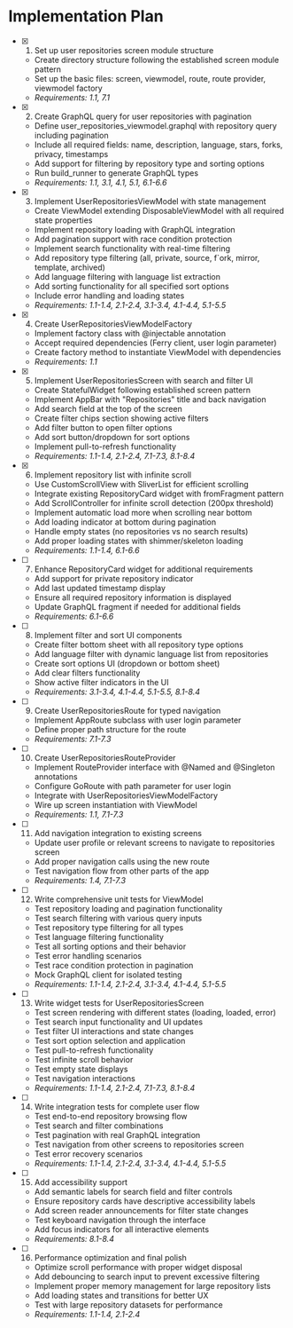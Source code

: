 # Implementation Plan

- [x] 1. Set up user repositories screen module structure
  - Create directory structure following the established screen module pattern
  - Set up the basic files: screen, viewmodel, route, route provider, viewmodel factory
  - _Requirements: 1.1, 7.1_

- [x] 2. Create GraphQL query for user repositories with pagination
  - Define user_repositories_viewmodel.graphql with repository query including pagination
  - Include all required fields: name, description, language, stars, forks, privacy, timestamps
  - Add support for filtering by repository type and sorting options
  - Run build_runner to generate GraphQL types
  - _Requirements: 1.1, 3.1, 4.1, 5.1, 6.1-6.6_

- [x] 3. Implement UserRepositoriesViewModel with state management
  - Create ViewModel extending DisposableViewModel with all required state properties
  - Implement repository loading with GraphQL integration
  - Add pagination support with race condition protection
  - Implement search functionality with real-time filtering
  - Add repository type filtering (all, private, source, f`ork, mirror, template, archived)
  - Add language filtering with language list extraction
  - Add sorting functionality for all specified sort options
  - Include error handling and loading states
  - _Requirements: 1.1-1.4, 2.1-2.4, 3.1-3.4, 4.1-4.4, 5.1-5.5_

- [x] 4. Create UserRepositoriesViewModelFactory
  - Implement factory class with @injectable annotation
  - Accept required dependencies (Ferry client, user login parameter)
  - Create factory method to instantiate ViewModel with dependencies
  - _Requirements: 1.1_

- [x] 5. Implement UserRepositoriesScreen with search and filter UI
  - Create StatefulWidget following established screen pattern
  - Implement AppBar with "Repositories" title and back navigation
  - Add search field at the top of the screen
  - Create filter chips section showing active filters
  - Add filter button to open filter options
  - Add sort button/dropdown for sort options
  - Implement pull-to-refresh functionality
  - _Requirements: 1.1-1.4, 2.1-2.4, 7.1-7.3, 8.1-8.4_

- [x] 6. Implement repository list with infinite scroll
  - Use CustomScrollView with SliverList for efficient scrolling
  - Integrate existing RepositoryCard widget with fromFragment pattern
  - Add ScrollController for infinite scroll detection (200px threshold)
  - Implement automatic load more when scrolling near bottom
  - Add loading indicator at bottom during pagination
  - Handle empty states (no repositories vs no search results)
  - Add proper loading states with shimmer/skeleton loading
  - _Requirements: 1.1-1.4, 6.1-6.6_

- [ ] 7. Enhance RepositoryCard widget for additional requirements
  - Add support for private repository indicator
  - Add last updated timestamp display
  - Ensure all required repository information is displayed
  - Update GraphQL fragment if needed for additional fields
  - _Requirements: 6.1-6.6_

- [ ] 8. Implement filter and sort UI components
  - Create filter bottom sheet with all repository type options
  - Add language filter with dynamic language list from repositories
  - Create sort options UI (dropdown or bottom sheet)
  - Add clear filters functionality
  - Show active filter indicators in the UI
  - _Requirements: 3.1-3.4, 4.1-4.4, 5.1-5.5, 8.1-8.4_

- [ ] 9. Create UserRepositoriesRoute for typed navigation
  - Implement AppRoute subclass with user login parameter
  - Define proper path structure for the route
  - _Requirements: 7.1-7.3_

- [ ] 10. Create UserRepositoriesRouteProvider
  - Implement RouteProvider interface with @Named and @Singleton annotations
  - Configure GoRoute with path parameter for user login
  - Integrate with UserRepositoriesViewModelFactory
  - Wire up screen instantiation with ViewModel
  - _Requirements: 1.1, 7.1-7.3_

- [ ] 11. Add navigation integration to existing screens
  - Update user profile or relevant screens to navigate to repositories screen
  - Add proper navigation calls using the new route
  - Test navigation flow from other parts of the app
  - _Requirements: 1.4, 7.1-7.3_

- [ ] 12. Write comprehensive unit tests for ViewModel
  - Test repository loading and pagination functionality
  - Test search filtering with various query inputs
  - Test repository type filtering for all types
  - Test language filtering functionality
  - Test all sorting options and their behavior
  - Test error handling scenarios
  - Test race condition protection in pagination
  - Mock GraphQL client for isolated testing
  - _Requirements: 1.1-1.4, 2.1-2.4, 3.1-3.4, 4.1-4.4, 5.1-5.5_

- [ ] 13. Write widget tests for UserRepositoriesScreen
  - Test screen rendering with different states (loading, loaded, error)
  - Test search input functionality and UI updates
  - Test filter UI interactions and state changes
  - Test sort option selection and application
  - Test pull-to-refresh functionality
  - Test infinite scroll behavior
  - Test empty state displays
  - Test navigation interactions
  - _Requirements: 1.1-1.4, 2.1-2.4, 7.1-7.3, 8.1-8.4_

- [ ] 14. Write integration tests for complete user flow
  - Test end-to-end repository browsing flow
  - Test search and filter combinations
  - Test pagination with real GraphQL integration
  - Test navigation from other screens to repositories screen
  - Test error recovery scenarios
  - _Requirements: 1.1-1.4, 2.1-2.4, 3.1-3.4, 4.1-4.4, 5.1-5.5_

- [ ] 15. Add accessibility support
  - Add semantic labels for search field and filter controls
  - Ensure repository cards have descriptive accessibility labels
  - Add screen reader announcements for filter state changes
  - Test keyboard navigation through the interface
  - Add focus indicators for all interactive elements
  - _Requirements: 8.1-8.4_

- [ ] 16. Performance optimization and final polish
  - Optimize scroll performance with proper widget disposal
  - Add debouncing to search input to prevent excessive filtering
  - Implement proper memory management for large repository lists
  - Add loading states and transitions for better UX
  - Test with large repository datasets for performance
  - _Requirements: 1.1-1.4, 2.1-2.4_